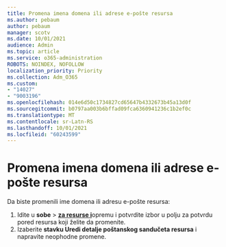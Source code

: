 ```yaml
---
title: Promena imena domena ili adrese e-pošte resursa
ms.author: pebaum
author: pebaum
manager: scotv
ms.date: 10/01/2021
audience: Admin
ms.topic: article
ms.service: o365-administration
ROBOTS: NOINDEX, NOFOLLOW
localization_priority: Priority
ms.collection: Adm_O365
ms.custom:
- "14027"
- "9003196"
ms.openlocfilehash: 014e6d50c1734827cd65647b4332673b45a13d0f
ms.sourcegitcommit: b0797aa003b6bffad09fca6360941236c1b2ef0c
ms.translationtype: MT
ms.contentlocale: sr-Latn-RS
ms.lasthandoff: 10/01/2021
ms.locfileid: "60243599"
---
```

# <a name="change-the-domain-name-or-email-address-of-a-resource"></a>Promena imena domena ili adrese e-pošte resursa

Da biste promenili ime domena ili adresu e-pošte resursa:

1. Idite u **sobe**  >  [**za resurse i**](https://admin.microsoft.com/#/ResourceMailbox)opremu i potvrdite izbor u polju za potvrdu pored resursa koji želite da promenite.
1. Izaberite **stavku Uredi detalje poštanskog sandučeta resursa** i napravite neophodne promene.
